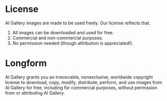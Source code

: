 # License

AI Gallery images are made to be used freely. Our license reflects that.

1. All images can be downloaded and used for free.
2. Commercial and non-commercial purposes.
3. No permission needed (though attribution is appreciated!).

# Longform
AI Gallery grants you an irrevocable, nonexclusive, worldwide copyright license to download, copy, modify, distribute, perform, and use images from AI Gallery for free, including for commercial purposes, without permission from or attributing AI Gallery.
